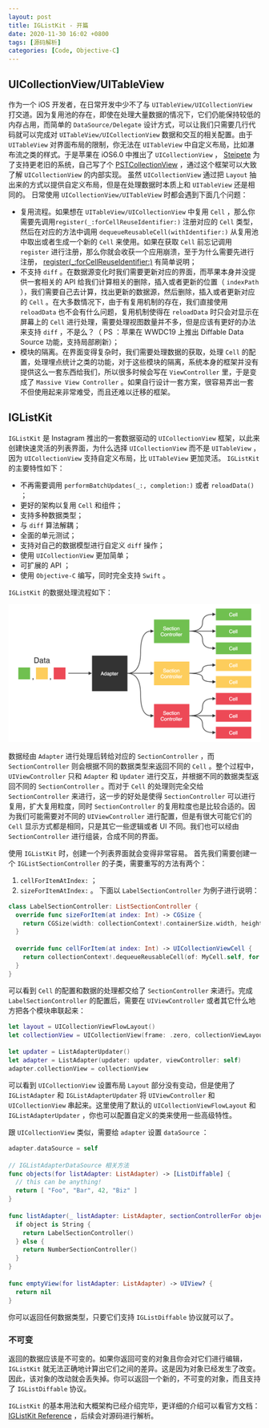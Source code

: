 ```yaml
---
layout: post
title: IGListKit - 开篇
date: 2020-11-30 16:02 +0800
tags: [源码解析]
categories: [Code, Objective-C]
---
```


## UICollectionView/UITableView
作为一个 iOS 开发者，在日常开发中少不了与 `UITableView/UICollectionView` 打交道。因为复用池的存在，即使在处理大量数据的情况下，它们仍能保持较低的内存占用，而简单的 `DataSource/Delegate` 设计方式，可以让我们只需要几行代码就可以完成对 `UITableView/UICollectionView` 数据和交互的相关配置。由于 `UITableView` 对界面布局的限制，你无法在 `UITableView` 中自定义布局，比如瀑布流之类的样式。于是苹果在 iOS6.0 中推出了 `UICollectionView` ， [Steipete](https://twitter.com/steipete) 为了支持更老旧的系统，自己写了个 [PSTCollectionView](https://github.com/steipete/PSTCollectionView) ，通过这个框架可以大致了解 `UICollectionView` 的内部实现。
虽然 `UICollectionView` 通过把 `Layout` 抽出来的方式以提供自定义布局，但是在处理数据时本质上和 `UITableView` 还是相同的。
日常使用 `UICollectionView/UITableView` 时都会遇到下面几个问题：

- 复用流程。如果想在 `UITableView/UICollectionView` 中复用 `Cell` ，那么你需要先调用`register(_:forCellReuseIdentifier:)` 注册对应的 `Cell` 类型，然后在对应的方法中调用 `dequeueReusableCell(withIdentifier:)` 从复用池中取出或者生成一个新的 `Cell` 来使用。如果在获取 `Cell` 前忘记调用 `register` 进行注册，那么你就会收获一个应用崩溃，至于为什么需要先进行注册， [register(_:forCellReuseIdentifier:)](https://developer.apple.com/documentation/uikit/uitableview/1614888-register) 有简单说明；
- 不支持 `diff` 。在数据源变化时我们需要更新对应的界面，而苹果本身并没提供一套相关的 API 给我们计算相关的删除，插入或者更新的位置（ `indexPath` ），我们需要自己去计算，找出更新的数据源，然后删除，插入或者更新对应的 `Cell` 。在大多数情况下，由于有复用机制的存在，我们直接使用 `reloadData` 也不会有什么问题，复用机制使得在 `reloadData` 时只会对显示在屏幕上的 `Cell` 进行处理，需要处理视图数量并不多，但是应该有更好的办法来支持 `diff` ，不是么？（ PS ：苹果在 WWDC19 上推出 Diffable Data Source 功能，支持局部刷新）；
-  模块的隔离。在界面变得复杂时，我们需要处理数据的获取，处理 `Cell` 的配置，处理埋点统计之类的功能，对于这些模块的隔离，系统本身的框架并没有提供这么一套东西给我们，所以很多时候会写在 `ViewController` 里，于是变成了 `Massive View Controller` 。如果自行设计一套方案，很容易弄出一套不但使用起来非常难受，而且还难以迁移的框架。

## IGListKit
`IGListKit` 是 Instagram 推出的一套数据驱动的 `UICollectionView` 框架，以此来创建快速灵活的列表界面，为什么选择 `UICollectionView` 而不是 `UITableView` ，因为 `UICollectionView` 支持自定义布局，比 `UITableView` 更加灵活。 `IGListKit` 的主要特性如下：
- 不再需要调用 `performBatchUpdates(_:, completion:)` 或者 `reloadData()` ；
- 更好的架构以复用 `Cell` 和组件；
- 支持多种数据类型；
- 与 `diff` 算法解耦；
- 全面的单元测试；
- 支持对自己的数据模型进行自定义 `diff` 操作；
- 使用 `UICollectionView` 更加简单；
- 可扩展的 API ；
- 使用 `Objective-C` 编写，同时完全支持 `Swift` 。

`IGListKit` 的数据处理流程如下：

![1kER0gFAQIVjfYIX2ByJP8Q](/media/1kER0gFAQIVjfYIX2ByJP8Q.png)

数据经由 `Adapter` 进行处理后转给对应的 `SectionController` ，而 `SectionController` 则会根据不同的数据类型来返回不同的 `Cell` 。整个过程中， `UIViewController` 只和 `Adapter` 和 `Updater` 进行交互，并根据不同的数据类型返回不同的 `SectionController` 。而对于 `Cell` 的处理则完全交给 `SectionController` 来进行，这一步的好处是使得 `SectionController` 可以进行复用，扩大复用粒度，同时 `SectionController` 的复用粒度也是比较合适的。因为我们可能需要对不同的 `UIViewController` 进行配置，但是有很大可能它们的 `Cell` 显示方式都是相同，只是其它一些逻辑或者 UI 不同。我们也可以经由 `SectionController` 进行组装，合成不同的界面。 

使用 `IGListKit` 时，创建一个列表界面就会变得非常容易。
首先我们需要创建一个 `IGListSectionController` 的子类，需要重写的方法有两个：
1. `cellForItemAtIndex:` ；
2. `sizeForItemAtIndex:` 。
下面以 `LabelSectionController` 为例子进行说明：

```swift
class LabelSectionController: ListSectionController {
  override func sizeForItem(at index: Int) -> CGSize {
    return CGSize(width: collectionContext!.containerSize.width, height: 55)
  }

  override func cellForItem(at index: Int) -> UICollectionViewCell {
    return collectionContext!.dequeueReusableCell(of: MyCell.self, for: self, at: index)
  }
}
```

可以看到 `Cell` 的配置和数据的处理都交给了 `SectionController` 来进行。完成 `LabelSectionController` 的配置后，需要在 `UIViewController` 或者其它什么地方把各个模块串联起来：

```swift
let layout = UICollectionViewFlowLayout()
let collectionView = UICollectionView(frame: .zero, collectionViewLayout: layout)

let updater = ListAdapterUpdater()
let adapter = ListAdapter(updater: updater, viewController: self)
adapter.collectionView = collectionView
```

可以看到 `UICollectionView` 设置布局 `Layout` 部分没有变动，但是使用了 `IGListAdapter` 和 `IGListAdapterUpdater` 将 `UIViewController` 和 `UICollectionView` 串起来。这里使用了默认的 `UICollectionViewFlowLayout` 和 `IGListAdapterUpdater` ，你也可以配置自定义的类来使用一些高级特性。

跟 `UICollectionView` 类似，需要给 `adapter` 设置 `dataSource` ：

```swift
adapter.dataSource = self

// IGListAdapterDataSource 相关方法
func objects(for listAdapter: ListAdapter) -> [ListDiffable] {
  // this can be anything!
  return [ "Foo", "Bar", 42, "Biz" ]
}

func listAdapter(_ listAdapter: ListAdapter, sectionControllerFor object: Any) -> ListSectionController {
  if object is String {
    return LabelSectionController()
  } else {
    return NumberSectionController()
  }
}

func emptyView(for listAdapter: ListAdapter) -> UIView? {
  return nil
}
```

你可以返回任何数据类型，只要它们支持  `IGListDiffable` 协议就可以了。

### 不可变
返回的数据应该是不可变的。如果你返回可变的对象且你会对它们进行编辑， `IGListKit` 就无法正确地计算出它们之间的差异。这是因为对象已经发生了改变。因此，该对象的改动就会丢失掉。你可以返回一个新的，不可变的对象，而且支持了 `IGListDiffable` 协议。

`IGListKit` 的基本用法和大概架构已经介绍完毕，更详细的介绍可以看官方文档： [IGListKit  Reference](https://instagram.github.io/IGListKit/index.html) ，后续会对源码进行解析。